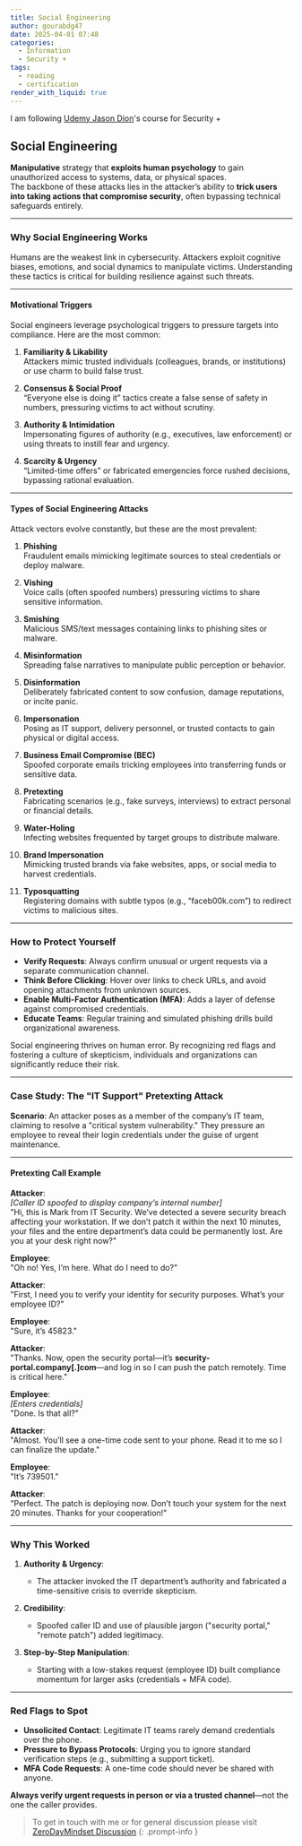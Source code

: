 ```yaml
---
title: Social Engineering
author: gourabdg47
date: 2025-04-01 07:48
categories:
  - Information
  - Security +
tags:
  - reading
  - certification
render_with_liquid: true
---
```

I am following [Udemy Jason Dion](https://www.udemy.com/course/securityplus/learn/lecture/40324620#overview)'s course for Security +

## Social Engineering  
**Manipulative** strategy that **exploits human psychology** to gain unauthorized access to systems, data, or physical spaces.  
The backbone of these attacks lies in the attacker’s ability to **trick users into taking actions that compromise security**, often bypassing technical safeguards entirely.  

---

### Why Social Engineering Works  
Humans are the weakest link in cybersecurity. Attackers exploit cognitive biases, emotions, and social dynamics to manipulate victims. Understanding these tactics is critical for building resilience against such threats.  

---

#### Motivational Triggers  
Social engineers leverage psychological triggers to pressure targets into compliance. Here are the most common:  

1. **Familiarity & Likability**  
   Attackers mimic trusted individuals (colleagues, brands, or institutions) or use charm to build false trust.  

2. **Consensus & Social Proof**  
   “Everyone else is doing it” tactics create a false sense of safety in numbers, pressuring victims to act without scrutiny.  

3. **Authority & Intimidation**  
   Impersonating figures of authority (e.g., executives, law enforcement) or using threats to instill fear and urgency.  

4. **Scarcity & Urgency**  
   “Limited-time offers” or fabricated emergencies force rushed decisions, bypassing rational evaluation.  

---

#### Types of Social Engineering Attacks  
Attack vectors evolve constantly, but these are the most prevalent:  

1. **Phishing**  
   Fraudulent emails mimicking legitimate sources to steal credentials or deploy malware.  

2. **Vishing**  
   Voice calls (often spoofed numbers) pressuring victims to share sensitive information.  

3. **Smishing**  
   Malicious SMS/text messages containing links to phishing sites or malware.  

4. **Misinformation**  
   Spreading false narratives to manipulate public perception or behavior.  

5. **Disinformation**  
   Deliberately fabricated content to sow confusion, damage reputations, or incite panic.  

6. **Impersonation**  
   Posing as IT support, delivery personnel, or trusted contacts to gain physical or digital access.  

7. **Business Email Compromise (BEC)**  
   Spoofed corporate emails tricking employees into transferring funds or sensitive data.  

8. **Pretexting**  
   Fabricating scenarios (e.g., fake surveys, interviews) to extract personal or financial details.  

9. **Water-Holing**  
   Infecting websites frequented by target groups to distribute malware.  

10. **Brand Impersonation**  
    Mimicking trusted brands via fake websites, apps, or social media to harvest credentials.  

11. **Typosquatting**  
    Registering domains with subtle typos (e.g., “faceb00k.com”) to redirect victims to malicious sites.  

---

### How to Protect Yourself  
- **Verify Requests**: Always confirm unusual or urgent requests via a separate communication channel.  
- **Think Before Clicking**: Hover over links to check URLs, and avoid opening attachments from unknown sources.  
- **Enable Multi-Factor Authentication (MFA)**: Adds a layer of defense against compromised credentials.  
- **Educate Teams**: Regular training and simulated phishing drills build organizational awareness.  

Social engineering thrives on human error. By recognizing red flags and fostering a culture of skepticism, individuals and organizations can significantly reduce their risk.  

---

### Case Study: The "IT Support" Pretexting Attack  
**Scenario**: An attacker poses as a member of the company’s IT team, claiming to resolve a "critical system vulnerability." They pressure an employee to reveal their login credentials under the guise of urgent maintenance.  

---

#### Pretexting Call Example  
**Attacker**:  
*[Caller ID spoofed to display company’s internal number]*  
"Hi, this is Mark from IT Security. We’ve detected a severe security breach affecting your workstation. If we don’t patch it within the next 10 minutes, your files and the entire department’s data could be permanently lost. Are you at your desk right now?"  

**Employee**:  
"Oh no! Yes, I’m here. What do I need to do?"  

**Attacker**:  
"First, I need you to verify your identity for security purposes. What’s your employee ID?"  

**Employee**:  
"Sure, it’s 45823."  

**Attacker**:  
"Thanks. Now, open the security portal—it’s **security-portal.company[.]com**—and log in so I can push the patch remotely. Time is critical here."  

**Employee**:  
*[Enters credentials]*  
"Done. Is that all?"  

**Attacker**:  
"Almost. You’ll see a one-time code sent to your phone. Read it to me so I can finalize the update."  

**Employee**:  
"It’s 739501."  

**Attacker**:  
"Perfect. The patch is deploying now. Don’t touch your system for the next 20 minutes. Thanks for your cooperation!"  

---

### Why This Worked  
1. **Authority & Urgency**:  
   - The attacker invoked the IT department’s authority and fabricated a time-sensitive crisis to override skepticism.  

2. **Credibility**:  
   - Spoofed caller ID and use of plausible jargon ("security portal," "remote patch") added legitimacy.  

3. **Step-by-Step Manipulation**:  
   - Starting with a low-stakes request (employee ID) built compliance momentum for larger asks (credentials + MFA code).  

---

### Red Flags to Spot  
- **Unsolicited Contact**: Legitimate IT teams rarely demand credentials over the phone.  
- **Pressure to Bypass Protocols**: Urging you to ignore standard verification steps (e.g., submitting a support ticket).  
- **MFA Code Requests**: A one-time code should never be shared with anyone.  

**Always verify urgent requests in person or via a trusted channel**—not the one the caller provides.  


> To get in touch with me or for general discussion please visit [ZeroDayMindset Discussion](https://github.com/orgs/X3N0-G0D/discussions) 
{: .prompt-info }